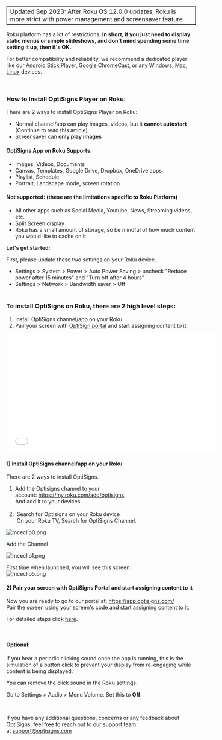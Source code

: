 <table style="border-collapse: collapse; width: 100%;" border="1">
<tbody>
<tr>
<td style="width: 100%;">Updated Sep 2023: After Roku OS 12.0.0 updates, Roku is more strict with power management and screensaver feature.</td>
</tr>
</tbody>
</table>
<p>Roku platform has a lot of restrictions. <strong>In short, if you just need to display static menus or simple slideshows, and don't mind spending some time setting it up, then it's OK.</strong></p>
<p>For better compatibility and reliability, we recommend a dedicated player like our <a href="https://links.optisigns.com/szzk" target="_blank" rel="noopener noreferrer">Android Stick Player,</a> Google ChromeCast, or any <a href="https://www.optisigns.com/download" target="_blank" rel="noopener noreferrer">Windows, Mac, Linux</a> devices.</p>
<p> </p>
<h3 id="h_01J0VS0SN9D1TFX31ZBVTZTRHG"><strong>How to Install OptiSigns Player on Roku:</strong></h3>
<p>There are 2 ways to install OptiSigns Player on Roku:</p>
<ul>
<li>Normal channel/app can play images, videos, but it <span class="wysiwyg-underline"><strong>cannot autostart</strong></span> (Continue to read this article)</li>
<li>
<a href="https://support.optisigns.com/hc/en-us/articles/1500002383502" target="_self">Screensaver</a> can <strong><span class="wysiwyg-underline">only play images</span></strong>
</li>
</ul>
<h4 id="h_01J0VS1X9GK63M56R896JKKP76"><strong>OptiSigns App on Roku Supports: </strong></h4>
<ul>
<li>Images, Videos, Documents</li>
<li>Canvas, Templates, Google Drive, Dropbox, OneDrive apps</li>
<li>Playlist, Schedule</li>
<li>Portrait, Landscape mode, screen rotation</li>
</ul>
<h4 id="h_01J0VS20REBCWP5T0A3JJAYMZA">
<strong>Not supported: </strong>(these are the limitations specific to Roku Platform)</h4>
<ul>
<li>All other apps such as Social Media, Youtube, News, Streaming videos, etc.</li>
<li>Split Screen display</li>
<li>Roku has a small amount of storage, so be mindful of how much content you would like to cache on it</li>
</ul>
<p><strong>Let's get started:</strong></p>
<p>First, please update these two settings on your Roku device.</p>
<ul>
<li>Settings &gt; System &gt; Power &gt; Auto Power Saving &gt; uncheck "Reduce power after 15 minutes" and "Turn off after 4 hours"</li>
<li>Settings &gt; Network &gt; Bandwidth saver &gt; Off<br><br>
</li>
</ul>
<h3 id="h_01HHN76DMP3HQ02S5SQ1KNHCZM"><strong>To install OptiSigns on Roku, there are 2 high level steps:</strong></h3>
<ol>
<li>Install OptiSigns channel/app on your Roku</li>
<li>Pair your screen with <a href="https://app.optisigns.com/" target="_blank" rel="noopener noreferrer"><u class="sDZYg">OptiSign porta</u>l</a> and start assigning content to it</li>
</ol>
<p><iframe src="//www.youtube-nocookie.com/embed/se6WSNu_h0I" width="560" height="315" frameborder="0" allowfullscreen=""></iframe></p>
<h4 id="h_01HHN76DMP64MS1AMED13BMZMX"><strong>1) Install OptiSigns channel/app on your Roku </strong></h4>
<p>There are 2 ways to install OptiSigns.</p>
<ol>
<li>Add the Optisigns channel to your account: <a href="https://my.roku.com/add/optisigns">https://my.roku.com/add/optisigns</a><br>And add it to your devices.<br><br>
</li>
<li> Search for Optisigns on your Roku device<br> On your Roku TV, Search for OptiSigns Channel.</li>
</ol>
<p><img src="https://support.optisigns.com/hc/article_attachments/360058620454" alt="mceclip0.png"></p>
<p>Add the Channel</p>
<p><img src="https://support.optisigns.com/hc/article_attachments/360058620534" alt="mceclip1.png"></p>
<p>First time when launched, you will see this screen:<br><img src="https://support.optisigns.com/hc/article_attachments/360058622134" alt="mceclip5.png"></p>
<h4 id="h_01HHN76DMP65NB88RAQZWFWWSW" class="XzvDs _208Ie _2Dym_ blog-post-text-font blog-post-text-color _2p1aK _2R0Lu _2Dym_"><strong>2) Pair your screen with OptiSigns Portal and start assigning content to it</strong></h4>
<div class="XzvDs _208Ie _2Dym_ blog-post-text-font blog-post-text-color _2p1aK _2R0Lu _2Dym_">Now you are ready to go to our portal at: <a class="_2qJYG blog-link-hashtag-color _3sz0l" href="https://app.optisigns.com/" target="_blank" rel="noopener noreferrer">https://app.optisigns.com/</a>
</div>
<div class="XzvDs _208Ie _2Dym_ blog-post-text-font blog-post-text-color _2p1aK _2R0Lu _2Dym_">Pair the screen using your screen's code and start assigning content to it.</div>
<p class="XzvDs _208Ie _2Dym_ blog-post-text-font blog-post-text-color _2p1aK _2R0Lu _2Dym_">For detailed steps click <a href="https://support.optisigns.com/hc/en-us/articles/360016374813" target="_self">here</a>.</p>
<p class="XzvDs _208Ie _2Dym_ blog-post-text-font blog-post-text-color _2p1aK _2R0Lu _2Dym_"> </p>
<h4 id="h_01J0VS5SVB0BEMC6HCDFZ1HQZG" class="XzvDs _208Ie _2Dym_ blog-post-text-font blog-post-text-color _2p1aK _2R0Lu _2Dym_">Optional:</h4>
<p class="XzvDs _208Ie _2Dym_ blog-post-text-font blog-post-text-color _2p1aK _2R0Lu _2Dym_">If you hear a periodic clicking sound once the app is running, this is the simulation of a button click to prevent your display from re-engaging while content is being displayed.</p>
<p class="XzvDs _208Ie _2Dym_ blog-post-text-font blog-post-text-color _2p1aK _2R0Lu _2Dym_">You can remove the click sound in the Roku settings.</p>
<p class="XzvDs _208Ie _2Dym_ blog-post-text-font blog-post-text-color _2p1aK _2R0Lu _2Dym_">Go to Settings &gt; Audio &gt; Menu Volume. Set this to <strong>Off</strong>.</p>
<p class="XzvDs _208Ie _2Dym_ blog-post-text-font blog-post-text-color _2p1aK _2R0Lu _2Dym_"> </p>
<p class="XzvDs _208Ie _2Dym_ blog-post-text-font blog-post-text-color _2p1aK _2R0Lu _2Dym_">If you have any additional questions, concerns or any feedback about OptiSigns, feel free to reach out to our support team at <a href="mailto:support@optisigns.com" target="_self">support@optisigns.com</a></p>
<p class="XzvDs _208Ie _2Dym_ blog-post-text-font blog-post-text-color _2p1aK _2R0Lu _2Dym_"> </p>